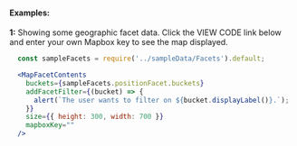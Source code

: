 #### Examples:


__1:__ Showing some geographic facet data. Click the VIEW CODE link below and enter your own Mapbox key to see the map displayed.

```jsx
  const sampleFacets = require('../sampleData/Facets').default;

  <MapFacetContents
    buckets={sampleFacets.positionFacet.buckets}
    addFacetFilter={(bucket) => {
      alert(`The user wants to filter on ${bucket.displayLabel()}.`);
    }}
    size={{ height: 300, width: 700 }}
    mapboxKey=""
  />
```
